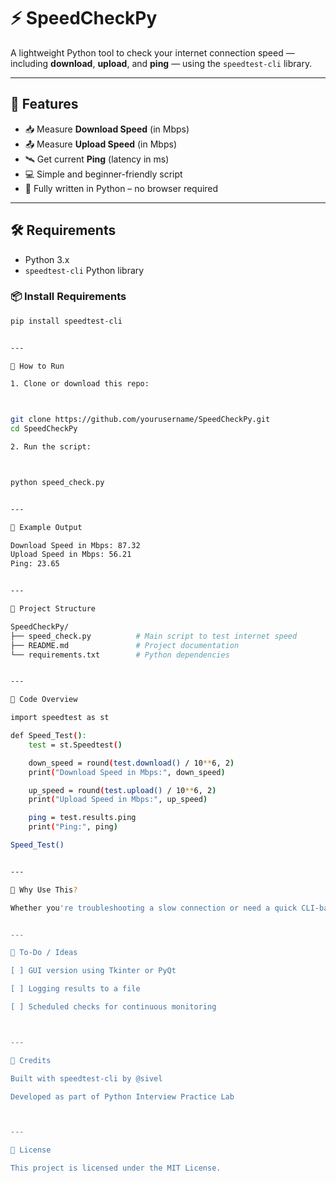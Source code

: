 # ⚡ SpeedCheckPy

A lightweight Python tool to check your internet connection speed — including **download**, **upload**, and **ping** — using the `speedtest-cli` library.

---

## 📌 Features

- 📥 Measure **Download Speed** (in Mbps)
- 📤 Measure **Upload Speed** (in Mbps)
- 🛰️ Get current **Ping** (latency in ms)
- 💻 Simple and beginner-friendly script
- 🐍 Fully written in Python – no browser required

---

## 🛠️ Requirements

- Python 3.x
- `speedtest-cli` Python library

### 📦 Install Requirements

```bash
pip install speedtest-cli


---

🚀 How to Run

1. Clone or download this repo:



git clone https://github.com/yourusername/SpeedCheckPy.git
cd SpeedCheckPy

2. Run the script:



python speed_check.py


---

📄 Example Output

Download Speed in Mbps: 87.32
Upload Speed in Mbps: 56.21
Ping: 23.65


---

📁 Project Structure

SpeedCheckPy/
├── speed_check.py          # Main script to test internet speed
├── README.md               # Project documentation
└── requirements.txt        # Python dependencies


---

📜 Code Overview

import speedtest as st

def Speed_Test():
    test = st.Speedtest()

    down_speed = round(test.download() / 10**6, 2)
    print("Download Speed in Mbps:", down_speed)

    up_speed = round(test.upload() / 10**6, 2)
    print("Upload Speed in Mbps:", up_speed)

    ping = test.results.ping
    print("Ping:", ping)

Speed_Test()


---

🧠 Why Use This?

Whether you're troubleshooting a slow connection or need a quick CLI-based alternative to browser tools like speedtest.net, this script offers a fast, minimal, and Pythonic way to test your network performance.


---

🔧 To-Do / Ideas

[ ] GUI version using Tkinter or PyQt

[ ] Logging results to a file

[ ] Scheduled checks for continuous monitoring



---

🙌 Credits

Built with speedtest-cli by @sivel

Developed as part of Python Interview Practice Lab



---

📃 License

This project is licensed under the MIT License.
